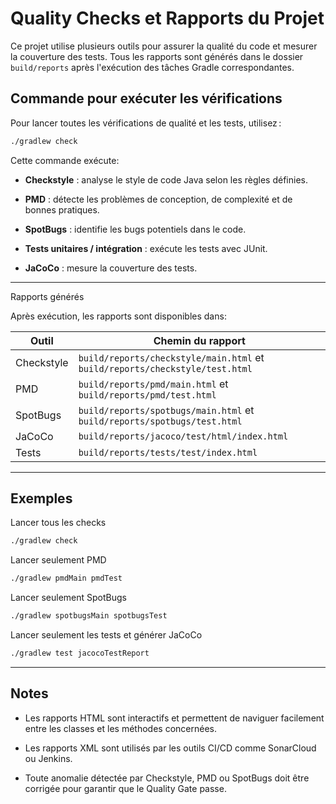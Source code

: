 # Quality Checks et Rapports du Projet

Ce projet utilise plusieurs outils pour assurer la qualité du code et mesurer la couverture des tests. Tous les rapports sont générés dans le dossier `build/reports` après l'exécution des tâches Gradle correspondantes.

## Commande pour exécuter les vérifications

Pour lancer toutes les vérifications de qualité et les tests, utilisez :

```bash
./gradlew check
```

Cette commande exécute:

- **Checkstyle** : analyse le style de code Java selon les règles définies.

- **PMD** : détecte les problèmes de conception, de complexité et de bonnes pratiques.

- **SpotBugs** : identifie les bugs potentiels dans le code.

- **Tests unitaires / intégration** : exécute les tests avec JUnit.

- **JaCoCo** : mesure la couverture des tests.

---

Rapports générés

Après exécution, les rapports sont disponibles dans:

| Outil      | Chemin du rapport                                                            |
| ---------- | ---------------------------------------------------------------------------- |
| Checkstyle | `build/reports/checkstyle/main.html` et `build/reports/checkstyle/test.html` |
| PMD        | `build/reports/pmd/main.html` et `build/reports/pmd/test.html`               |
| SpotBugs   | `build/reports/spotbugs/main.html` et `build/reports/spotbugs/test.html`     |
| JaCoCo     | `build/reports/jacoco/test/html/index.html`                                  |
| Tests      | `build/reports/tests/test/index.html`                                        |

---

## Exemples

Lancer tous les checks
```bash
./gradlew check
```

Lancer seulement PMD
```bash
./gradlew pmdMain pmdTest
```

Lancer seulement SpotBugs
```bash
./gradlew spotbugsMain spotbugsTest
```

Lancer seulement les tests et générer JaCoCo
```bash
./gradlew test jacocoTestReport
```

---

## Notes

- Les rapports HTML sont interactifs et permettent de naviguer facilement entre les classes et les méthodes concernées.

- Les rapports XML sont utilisés par les outils CI/CD comme SonarCloud ou Jenkins.

- Toute anomalie détectée par Checkstyle, PMD ou SpotBugs doit être corrigée pour garantir que le Quality Gate passe.
